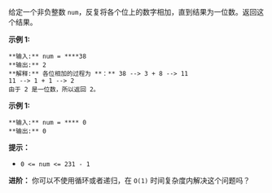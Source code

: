 给定一个非负整数 `num`，反复将各个位上的数字相加，直到结果为一位数。返回这个结果。



**示例 1:**

    
    
    **输入:** num = ****38
    **输出:** 2 
    **解释:** 各位相加的过程为 **：** 38 --> 3 + 8 --> 11
    11 --> 1 + 1 --> 2
    由于 2 是一位数，所以返回 2。
    

**示例 1:**

    
    
    **输入:** num = **** 0
    **输出:** 0



**提示：**

  * `0 <= num <= 231 - 1`



**进阶：** 你可以不使用循环或者递归，在 `O(1)` 时间复杂度内解决这个问题吗？

